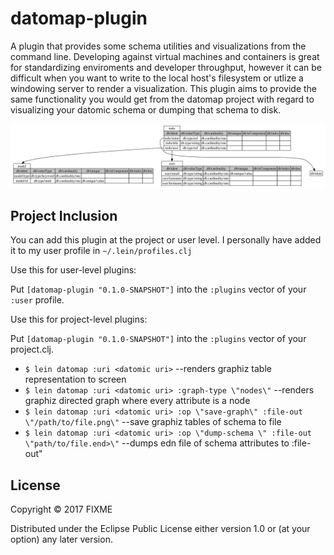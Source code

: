 # datomap-plugin

 A plugin that provides some schema utilities and visualizations from the
 command line. Developing against virtual machines and containers is great
 for standardizing enviroments and developer throughput, however it can be
 difficult when you want to write to the local host's filesystem or utlize
 a windowing server to render a visualization. This plugin aims to provide the
 same functionality you would get from the datomap project with regard to
 visualizing your datomic schema or dumping that schema to disk.

![](doc/schema.png)

## Project Inclusion

You can add this plugin at the project or user level.  I personally have added
it to my user profile in `~/.lein/profiles.clj`

Use this for user-level plugins:

Put `[datomap-plugin "0.1.0-SNAPSHOT"]` into the `:plugins` vector of your `:user`
profile.

Use this for project-level plugins:

Put `[datomap-plugin "0.1.0-SNAPSHOT"]` into the `:plugins` vector of your project.clj.

 * `$ lein datomap :uri <datomic uri>`
  --renders graphiz table representation to screen
 *  `$ lein datomap :uri <datomic uri> :graph-type \"nodes\"`
  --renders graphiz directed graph where every attribute is a node
 * `$ lein datomap :uri <datomic uri> :op \"save-graph\" :file-out \"/path/to/file.png\"`
  --save graphiz tables of schema to file
 * `$ lein datomap :uri <datomic uri> :op \"dump-schema \" :file-out \"path/to/file.end>\"`
  --dumps edn file of schema attributes to :file-out"


## License

Copyright © 2017 FIXME

Distributed under the Eclipse Public License either version 1.0 or (at
your option) any later version.
